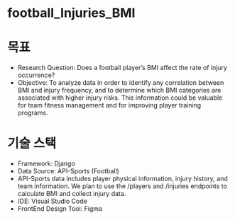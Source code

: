 # football_Injuries_BMI

# 목표
- Research Question: Does a football player’s BMI affect the rate of injury occurrence?
- Objective: To analyze data in order to identify any correlation between BMI and injury frequency, and to determine which BMI categories are associated with higher injury risks. This information could be valuable for team fitness management and for improving player training programs.

# 기술 스택
- Framework: Django
- Data Source: API-Sports (Football)
- API-Sports data includes player physical information, injury history, and team information. We plan to use the /players and /injuries endpoints to calculate BMI and collect injury data.
- IDE: Visual Studio Code
- FrontEnd Design Tool: Figma
